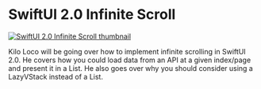 # SwiftUI 2.0 Infinite Scroll

[![SwiftUI 2.0 Infinite Scroll thumbnail](https://img.youtube.com/vi/WTw2b53voTM/0.jpg)](https://www.youtube.com/watch?v=WTw2b53voTM)

Kilo Loco will be going over how to implement infinite scrolling in SwiftUI 2.0. He covers how you could load data from an API at a given index/page and present it in a List. He also goes over why you should consider using a LazyVStack instead of a List.
